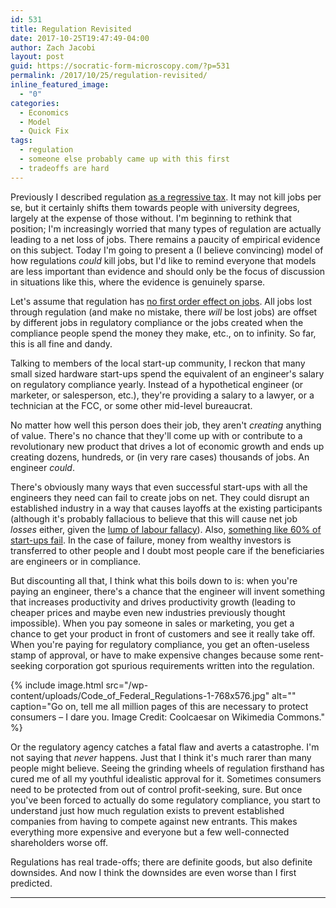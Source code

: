 ```yaml
---
id: 531
title: Regulation Revisited
date: 2017-10-25T19:47:49-04:00
author: Zach Jacobi
layout: post
guid: https://socratic-form-microscopy.com/?p=531
permalink: /2017/10/25/regulation-revisited/
inline_featured_image:
  - "0"
categories:
  - Economics
  - Model
  - Quick Fix
tags:
  - regulation
  - someone else probably came up with this first
  - tradeoffs are hard
---
```


Previously I described regulation <a href="{{ site.baseurl }}/2017/07/26/meditations-on-regulation-or-the-case-of-the-10000-stairs/">as a regressive tax</a>. It may not kill jobs per se, but it certainly shifts them towards people with university degrees, largely at the expense of those without. I'm beginning to rethink that position; I'm increasingly worried that many types of regulation are actually leading to a net loss of jobs. There remains a paucity of empirical evidence on this subject. Today I'm going to present a (I believe convincing) model of how regulations <em>could</em> kill jobs, but I'd like to remind everyone that models are less important than evidence and should only be the focus of discussion in situations like this, where the evidence is genuinely sparse.

Let's assume that regulation has <a href="https://www.propublica.org/article/whats-the-evidence-that-regulations-kill-jobs">no first order effect on jobs</a>. All jobs lost through regulation (and make no mistake, there <em>will</em> be lost jobs) are offset by different jobs in regulatory compliance or the jobs created when the compliance people spend the money they make, etc., on to infinity. So far, this is all fine and dandy.

Talking to members of the local start-up community, I reckon that many small sized hardware start-ups spend the equivalent of an engineer's salary on regulatory compliance yearly. Instead of a hypothetical engineer (or marketer, or salesperson, etc.), they're providing a salary to a lawyer, or a technician at the FCC, or some other mid-level bureaucrat.

No matter how well this person does their job, they aren't <em>creating</em> anything of value. There's no chance that they'll come up with or contribute to a revolutionary new product that drives a lot of economic growth and ends up creating dozens, hundreds, or (in very rare cases) thousands of jobs. An engineer <em>could</em>.

There's obviously many ways that even successful start-ups with all the engineers they need can fail to create jobs on net. They could disrupt an established industry in a way that causes layoffs at the existing participants (although it's probably fallacious to believe that this will cause net job <em>losses</em> either, given the <a href="https://en.wikipedia.org/wiki/Lump_of_labour_fallacy">lump of labour fallacy</a>). Also, <a href="http://fortune.com/2017/06/27/startup-advice-data-failure/">something like 60% of start-ups fail</a>. In the case of failure, money from wealthy investors is transferred to other people and I doubt most people care if the beneficiaries are engineers or in compliance.

But discounting all that, I think what this boils down to is: when you're paying an engineer, there's a chance that the engineer will invent something that increases productivity and drives productivity growth (leading to cheaper prices and maybe even new industries previously thought impossible). When you pay someone in sales or marketing, you get a chance to get your product in front of customers and see it really take off. When you're paying for regulatory compliance, you get an often-useless stamp of approval, or have to make expensive changes because some rent-seeking corporation got spurious requirements written into the regulation.

{% include image.html src="/wp-content/uploads/Code_of_Federal_Regulations-1-768x576.jpg" alt="" caption="Go on, tell me all million pages of this are necessary to protect consumers – I dare you. Image Credit: Coolcaesar on Wikimedia Commons." %}

Or the regulatory agency catches a fatal flaw and averts a catastrophe. I'm not saying that <em>never</em> happens. Just that I think it's much rarer than many people might believe. Seeing the grinding wheels of regulation firsthand has cured me of all my youthful idealistic approval for it. Sometimes consumers need to be protected from out of control profit-seeking, sure. But once you've been forced to actually do some regulatory compliance, you start to understand just how much regulation exists to prevent established companies from having to compete against new entrants. This makes everything more expensive and everyone but a few well-connected shareholders worse off.

Regulations has real trade-offs; there are definite goods, but also definite downsides. And now I think the downsides are even worse than I first predicted.

<hr class="post-end" />
